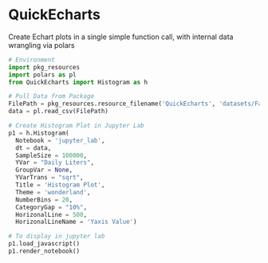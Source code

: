 # QuickEcharts
Create Echart plots in a single simple function call, with internal data wrangling via polars

```python
# Environment
import pkg_resources
import polars as pl
from QuickEcharts import Histogram as h

# Pull Data from Package
FilePath = pkg_resources.resource_filename('QuickEcharts', 'datasets/FakeBevData.csv')
data = pl.read_csv(FilePath)

# Create Histogram Plot in Jupyter Lab
p1 = h.Histogram(
  Notebook = 'jupyter_lab',
  dt = data,
  SampleSize = 100000,
  YVar = "Daily Liters",
  GroupVar = None,
  YVarTrans = "sqrt",
  Title = 'Histogram Plot',
  Theme = 'wonderland',
  NumberBins = 20,
  CategoryGap = "10%",
  HorizonalLine = 500,
  HorizonalLineName = 'Yaxis Value')

# To display in jupyter lab
p1.load_javascript()
p1.render_notebook()
```

